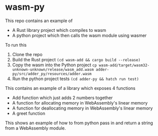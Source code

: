 # wasm-py

This repo contains an example of 
* A Rust library project which compiles to wasm
* A python project which then calls the wasm module using wasmer

To run this
1. Clone the repo
1. Build the Rust project `(cd wasm-add && cargo build --release)`
1. Copy the wasm into the Python project `cp wasm-add/target/wasm32-unknown-unknown/release/wasm_add.wasm adder-py/src/adder_py/resources/adder.wasm`
1. Run the python project tests `(cd adder-py && hatch run test)`

This contains an example of a library which exposes 4 functions
* Add function which just adds 2 numbers together
* A function for allocating memory in WebAssembly's linear memory
* A function for deallocating memory in WebAssembly's linear memory
* A greet function

This shows an example of how to from python pass in and return a string from a WebAssembly module.  
